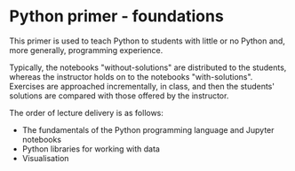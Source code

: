 # Python primer - foundations

This primer is used to teach Python to students with little or no Python and,
more generally, programming experience.

Typically, the notebooks "without-solutions" are distributed to the students,
whereas the instructor holds on to the notebooks "with-solutions". Exercises
are approached incrementally, in class, and then the students' solutions are
compared with those offered by the instructor.

The order of lecture delivery is as follows:

* The fundamentals of the Python programming language and Jupyter notebooks
* Python libraries for working with data
* Visualisation
